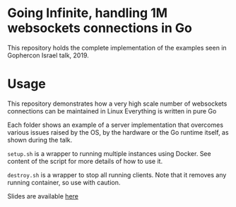# Going Infinite, handling 1M websockets connections in Go
This repository holds the complete implementation of the examples seen in Gophercon Israel talk, 2019.

# Usage
This repository demonstrates how a very high scale number of websockets connections can be maintained in Linux
Everything is written in pure Go

Each folder shows an example of a server implementation that overcomes various issues raised by the OS, by the hardware or the Go runtime itself, as shown during the talk.

`setup.sh` is a wrapper to running multiple instances using Docker. See content of the script for more details of how to use it.

`destroy.sh` is a wrapper to stop all running clients. Note that it removes any running container, so use with caution.

Slides are available [here](https://speakerdeck.com/eranyanay/going-infinite-handling-1m-websockets-connections-in-go)
